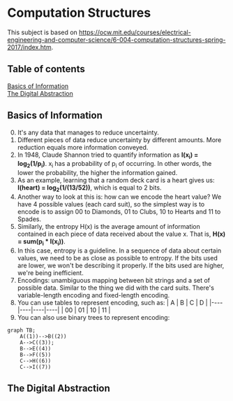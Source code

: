 # Computation Structures

This subject is based on https://ocw.mit.edu/courses/electrical-engineering-and-computer-science/6-004-computation-structures-spring-2017/index.htm.

## Table of contents
[Basics of Information](#basics-of-information)  
[The Digital Abstraction](#the-digital-abstraction)  


## Basics of Information

0. It's any data that manages to reduce uncertainty.
1. Different pieces of data reduce uncertainty by different amounts. More reduction equals more information conveyed.
2. In 1948, Claude Shannon tried to quantify information as **I(x<sub>i</sub>) = log<sub>2</sub>(1/p<sub>i</sub>)**.  x<sub>i</sub> has a probability of p<sub>i</sub> of occurring. In other words, the lower the probability, the higher the information gained.
3. As an example, learning that a random deck card is a heart gives us: **I(heart) = log<sub>2</sub>(1/(13/52))**, which is equal to 2 bits.
4. Another way to look at this is: how can we encode the heart value? We have 4 possible values (each card suit), so the simplest way is to encode is to assign 00 to Diamonds, 01 to Clubs, 10 to Hearts and 11 to Spades.
5. Similarly, the entropy H(x) is the average amount of information contained in each piece of data received about the value x. That is, **H(x) = sum(p<sub>i</sub> * I(x<sub>i</sub>))**.
6. In this case, entropy is a guideline. In a sequence of data about certain values, we need to be as close as possible to entropy. If the bits used are lower, we won't be describing it properly. If the bits used are higher, we're being inefficient.
7. Encodings: unambiguous mapping between bit strings and a set of possible data. Similar to the thing we did with the card suits. There's variable-length encoding and fixed-length encoding.
8. You can use tables to represent encoding, such as:
| A  | B  | C  | D  |
|----|----|----|----|
| 00 | 01 | 10 | 11 |
9. You can also use binary trees to represent encoding:
```mermaid
graph TB;
    A((1))-->B((2))
    A-->C((3));
    B-->E((4))
    B-->F((5))
    C-->H((6))
    C-->I((7))
```



## The Digital Abstraction

